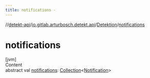 ```yaml
---
title: notifications -
---
```

//[detekt-api](../../index.md)/[io.gitlab.arturbosch.detekt.api](../index.md)/[Detektion](index.md)/[notifications](notifications.md)



# notifications  
[jvm]  
Content  
abstract val [notifications](notifications.md): [Collection](https://kotlinlang.org/api/latest/jvm/stdlib/kotlin.collections/-collection/index.html)<[Notification](../-notification/index.md)>  



